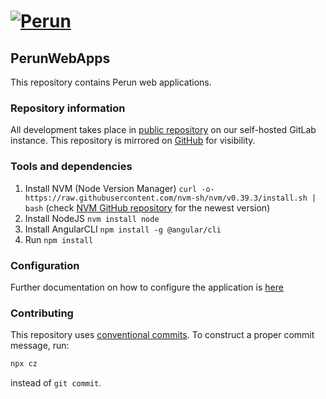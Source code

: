 # [![Perun](https://webcentrum.muni.cz/media/3153530/perun.svg)](https://perun-aai.org)

## PerunWebApps

This repository contains Perun web applications.

### Repository information

All development takes place in [public repository](https://gitlab.ics.muni.cz/perun/perun-idm/perun-web-apps) on our self-hosted GitLab instance. This repository is mirrored on [GitHub](https://github.com/CESNET/perun-web-apps) for visibility.

### Tools and dependencies

1) Install NVM (Node Version Manager) `curl -o- https://raw.githubusercontent.com/nvm-sh/nvm/v0.39.3/install.sh | bash` (check [NVM GitHub repository](https://github.com/nvm-sh/nvm) for the newest version)
2) Install NodeJS `nvm install node`
3) Install AngularCLI `npm install -g @angular/cli`
4) Run `npm install`

### Configuration

Further documentation on how to configure the application is [here](https://perunaai.atlassian.net/wiki/external/3440714/ZTRlMzIyY2ZjNzk1NDE3MzhkMzVkZDNmODIwN2UyYmY?atlOrigin=eyJpIjoiZGI5YTc5ZjE4M2ExNDk4YWExNjQ4ZTIyMTU1N2RmZGQiLCJwIjoiYyJ9)

### Contributing

This repository uses [conventional commits](https://www.conventionalcommits.org/en/v1.0.0/). To construct a proper commit message, run:

```sh
npx cz
```

instead of `git commit`.
